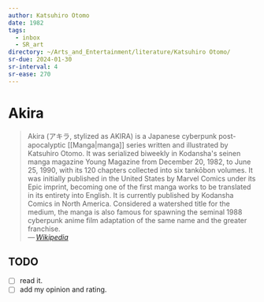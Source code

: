 ```yaml
---
author: Katsuhiro Otomo
date: 1982
tags:
  - inbox
  - SR_art
directory: ~/Arts_and_Entertainment/literature/Katsuhiro Otomo/
sr-due: 2024-01-30
sr-interval: 4
sr-ease: 270
---
```


# Akira

> Akira (アキラ, stylized as AKIRA) is a Japanese cyberpunk
> post-apocalyptic [[Manga|manga]] series written and illustrated by
> Katsuhiro Otomo. It was serialized biweekly in Kodansha's seinen manga
> magazine Young Magazine from December 20, 1982, to June 25, 1990, with
> its 120 chapters collected into six tankōbon volumes. It was initially
> published in the United States by Marvel Comics under its Epic imprint,
> becoming one of the first manga works to be translated in its entirety
> into English. It is currently published by Kodansha Comics in North
> America. Considered a watershed title for the medium, the manga is also
> famous for spawning the seminal 1988 cyberpunk anime film adaptation of
> the same name and the greater franchise.\
> — <cite>[Wikipedia](https://en.wikipedia.org/wiki/Akira_\(manga\))</cite>

## TODO

- [ ] read it.
- [ ] add my opinion and rating.